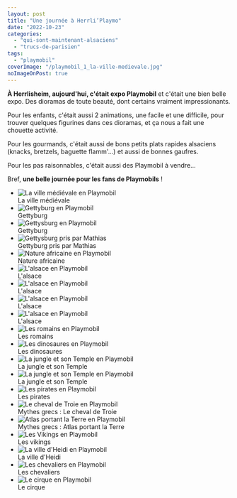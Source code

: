 ```yaml
---
layout: post
title: "Une journée à Herrli’Playmo"
date: "2022-10-23"
categories: 
  - "qui-sont-maintenant-alsaciens"
  - "trucs-de-parisien"
tags: 
  - "playmobil"
coverImage: "/playmobil_1_la-ville-medievale.jpg"
noImageOnPost: true
---
```


<strong>À Herrlisheim, aujourd'hui, c'était expo Playmobil</strong> et c'était une bien belle expo. Des dioramas de toute beauté, dont certains vraiment impressionants.

Pour les enfants, c'était aussi 2 animations, une facile et une difficile, pour trouver quelques figurines dans ces dioramas, et ça nous a fait une chouette activité.

Pour les gourmands, c'était aussi de bons petits plats rapides alsaciens (knacks, bretzels, baguette flamm'...) et aussi de bonnes gaufres.

Pour les pas raisonnables, c'était aussi des Playmobil à vendre...

Bref, <strong>une belle journée pour les fans de Playmobils</strong>&nbsp;!

<div id="playmo" class="splide micromodal-splide" data-micromodal-title="Une journée à Herrli’Playmo">
  <div class="splide__track">
    <ul class="splide__list">
      <li class="splide__slide">
        <img src="/images/playmobil_1_la-ville-medievale.jpg" alt="La ville médiévale en Playmobil">
        <div>La ville médiévale</div>
      </li>
      <li class="splide__slide">
        <img src="/images/playmobil_3_gettysburg.jpg" alt="Gettyburg en Playmobil">
        <div>Gettyburg</div>
      </li>
      <li class="splide__slide">
        <img src="/images/playmobil_3_gettysburg-2.jpg" alt="Gettysburg en Playmobil">
        <div>Gettyburg</div>
      </li>
      <li class="splide__slide">
        <img src="/images/playmobil_3_gettysburg-3.jpg" alt="Gettysburg pris par Mathias">
        <div>Gettyburg pris par Mathias</div>
      </li>
      <li class="splide__slide">
        <img src="/images/playmobil_2_nature.jpg" alt="Nature africaine en Playmobil">
        <div>Nature africaine</div>
      </li>
      <li class="splide__slide">
        <img src="/images/playmobil_4_alsace.jpg" alt="L'alsace en Playmobil">
        <div>L'alsace</div>
      </li>
      <li class="splide__slide">
        <img src="/images/playmobil_4_alsace-2.jpg" alt="L'alsace en Playmobil">
        <div>L'alsace</div>
      </li>
      <li class="splide__slide">
        <img src="/images/playmobil_4_alsace-3.jpg" alt="L'alsace en Playmobil">
        <div>L'alsace</div>
      </li>
      <li class="splide__slide">
        <img src="/images/playmobil_4_alsace-4.jpg" alt="L'alsace en Playmobil">
        <div>L'alsace</div>
      </li>
      <li class="splide__slide">
        <img src="/images/playmobil_4_romains.jpg" alt="Les romains en Playmobil">
        <div>Les romains</div>
      </li>
      <li class="splide__slide">
        <img src="/images/playmobil_4_dinosaures.jpg" alt="Les dinosaures en Playmobil">
        <div>Les dinosaures</div>
      </li>
      <li class="splide__slide">
        <img src="/images/playmobil_5_jungle.jpg" alt="La jungle et son Temple en Playmobil">
        <div>La jungle et son Temple</div>
      </li>
      <li class="splide__slide">
        <img src="/images/playmobil_5_jungle-2.jpg" alt="La jungle et son Temple en Playmobil">
        <div>La jungle et son Temple</div>
      </li>
      <li class="splide__slide">
        <img src="/images/playmobil_6_pirates.jpg" alt="Les pirates en Playmobil">
        <div>Les pirates</div>
      </li>
      <li class="splide__slide">
        <img src="/images/playmobil_7_mythes-grecs-cheval-de-troie.jpg" alt="Le cheval de Troie en Playmobil">
        <div>Mythes grecs&nbsp;: Le cheval de Troie</div>
      </li>
      <li class="splide__slide">
        <img src="/images/playmobil_7_mythes-grecs-atlas.jpg" alt="Atlas portant la Terre en Playmobil">
        <div>Mythes grecs&nbsp;: Atlas portant la Terre</div>
      </li>
      <li class="splide__slide">
        <img src="/images/playmobil_8_vikings.jpg" alt="Les Vikings en Playmobil">
        <div>Les vikings</div>
      </li>
      <li class="splide__slide">
        <img src="/images/playmobil_9_heidi.jpg" alt="La ville d'Heidi en Playmobil">
        <div>La ville d'Heidi</div>
      </li>
      <li class="splide__slide">
        <img src="/images/playmobil_10_chevaliers.jpg" alt="Les chevaliers en Playmobil">
        <div>Les chevaliers</div>
      </li>
      <li class="splide__slide">
        <img src="/images/playmobil_11_cirque.jpg" alt="Le cirque en Playmobil">
        <div>Le cirque</div>
      </li>
    </ul>
  </div>
</div>